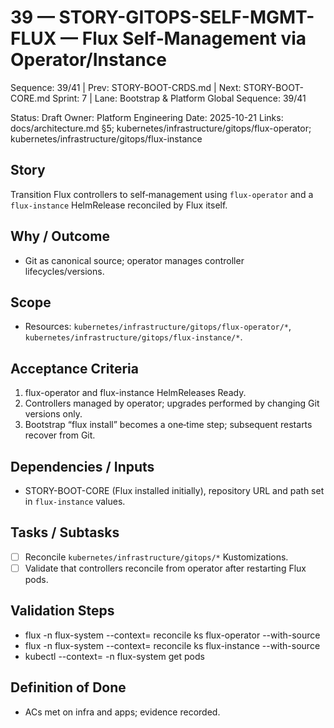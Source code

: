 # 39 — STORY-GITOPS-SELF-MGMT-FLUX — Flux Self‑Management via Operator/Instance

Sequence: 39/41 | Prev: STORY-BOOT-CRDS.md | Next: STORY-BOOT-CORE.md
Sprint: 7 | Lane: Bootstrap & Platform
Global Sequence: 39/41

Status: Draft
Owner: Platform Engineering
Date: 2025-10-21
Links: docs/architecture.md §5; kubernetes/infrastructure/gitops/flux-operator; kubernetes/infrastructure/gitops/flux-instance

## Story
Transition Flux controllers to self‑management using `flux-operator` and a `flux-instance` HelmRelease reconciled by Flux itself.

## Why / Outcome
- Git as canonical source; operator manages controller lifecycles/versions.

## Scope
- Resources: `kubernetes/infrastructure/gitops/flux-operator/*`, `kubernetes/infrastructure/gitops/flux-instance/*`.

## Acceptance Criteria
1) flux-operator and flux-instance HelmReleases Ready.
2) Controllers managed by operator; upgrades performed by changing Git versions only.
3) Bootstrap “flux install” becomes a one‑time step; subsequent restarts recover from Git.

## Dependencies / Inputs
- STORY-BOOT-CORE (Flux installed initially), repository URL and path set in `flux-instance` values.

## Tasks / Subtasks
- [ ] Reconcile `kubernetes/infrastructure/gitops/*` Kustomizations.
- [ ] Validate that controllers reconcile from operator after restarting Flux pods.

## Validation Steps
- flux -n flux-system --context=<ctx> reconcile ks flux-operator --with-source
- flux -n flux-system --context=<ctx> reconcile ks flux-instance --with-source
- kubectl --context=<ctx> -n flux-system get pods

## Definition of Done
- ACs met on infra and apps; evidence recorded.
